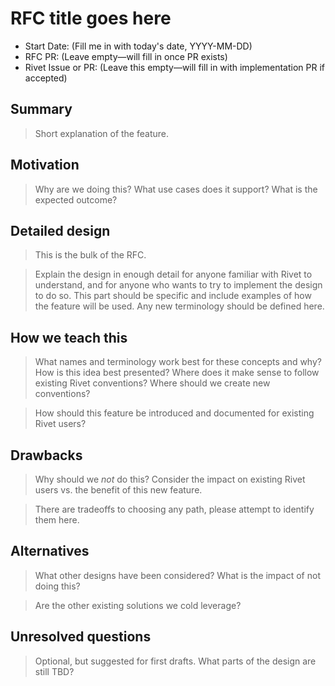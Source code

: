 # RFC title goes here
- Start Date: (Fill me in with today's date, YYYY-MM-DD)
- RFC PR: (Leave empty—will fill in once PR exists)
- Rivet Issue or PR: (Leave this empty—will fill in with implementation PR if accepted)

## Summary
> Short explanation of the feature.

## Motivation
> Why are we doing this? What use cases does it support? What is the expected outcome?

## Detailed design
> This is the bulk of the RFC.

> Explain the design in enough detail for anyone familiar with Rivet to understand, and for anyone who wants to try to implement the design to do so. This part should be specific and include examples of how the feature will be used. Any new terminology should be defined here.

## How we teach this
> What names and terminology work best for these concepts and why? How is this idea best presented? Where does it make sense to follow existing Rivet conventions? Where should we create new conventions?

> How should this feature be introduced and documented for existing Rivet users?

## Drawbacks
> Why should we *not* do this? Consider the impact on existing Rivet users vs. the benefit of this new feature.

> There are tradeoffs to choosing any path, please attempt to identify them here.

## Alternatives
> What other designs have been considered? What is the impact of not doing this?

> Are the other existing solutions we cold leverage?

## Unresolved questions
> Optional, but suggested for first drafts. What parts of the design are still TBD?